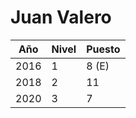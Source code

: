 # Juan Valero

| Año | Nivel | Puesto |
| --- | --- | --- |
| 2016 | 1 | 8 (E) |
| 2018 | 2 | 11 |
| 2020 | 3 | 7 |
